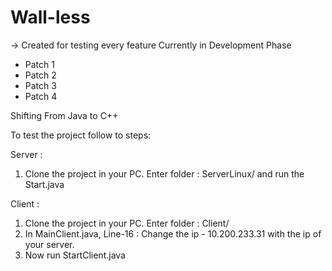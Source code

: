 # Wall-less
-> Created for testing every feature
Currently in Development Phase
- Patch 1
- Patch 2
- Patch 3
- Patch 4

Shifting From Java to C++

To test the project follow to steps:

Server :
1. Clone the project in your PC. Enter folder : ServerLinux/ and run the Start.java

Client :
1. Clone the project in your PC. Enter folder : Client/
2. In MainClient.java, Line-16 : Change the ip - 10.200.233.31 with the ip of your server.
3. Now run StartClient.java 

    



